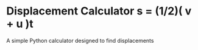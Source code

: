 # Displacement Calculator s = (1/2)( v + u )t
A simple Python calculator designed to find displacements

